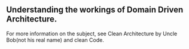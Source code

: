 ## Understanding the workings of Domain Driven Architecture.

For more information on the subject, see Clean Architecture by Uncle Bob(not his real name) and clean Code.

